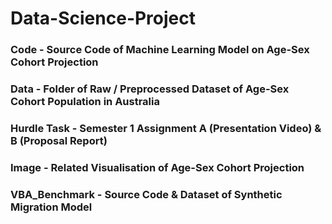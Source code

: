 # Data-Science-Project

### Code - Source Code of Machine Learning Model on Age-Sex Cohort Projection

### Data - Folder of Raw / Preprocessed Dataset of Age-Sex Cohort Population in Australia

### Hurdle Task - Semester 1 Assignment A (Presentation Video) & B (Proposal Report)

### Image - Related Visualisation of Age-Sex Cohort Projection

### VBA_Benchmark - Source Code & Dataset of Synthetic Migration Model
